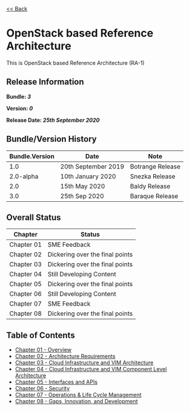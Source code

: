 [<< Back](https://cntt-n.github.io/CNTT/doc/ref_arch/)

# OpenStack based Reference Architecture

This is OpenStack based Reference Architecture (RA-1)

## Release Information
**Bundle: _3_**

**Version: _0_**

**Release Date: _25th September 2020_**

## Bundle/Version History

| Bundle.Version    | Date                  | Note
| ---               | ---                   | ---               |
| 1.0               | 20th September 2019   | Botrange Release  |
| 2.0-alpha         | 10th January 2020     | Snezka Release    |
| 2.0               | 15th May 2020         | Baldy Release     |
| 3.0               | 25th Sep 2020         | Baraque Release   |

## Overall Status

| Chapter | Status |
| --- | --- |
| Chapter 01 | SME Feedback |
| Chapter 02 | Dickering over the final points |
| Chapter 03 | Dickering over the final points |
| Chapter 04 | Still Developing Content |
| Chapter 05 | Dickering over the final points |
| Chapter 06 | Still Developing Content |
| Chapter 07 | SME Feedback |
| Chapter 08 | Dickering over the final points |


## Table of Contents
* [Chapter 01 - Overview](chapters/chapter01.md)
* [Chapter 02 - Architecture Requirements](chapters/chapter02.md)
* [Chapter 03 - Cloud Infrastructure and VIM Architecture](chapters/chapter03.md)
* [Chapter 04 - Cloud Infrastructure and VIM Component Level Architecture](chapters/chapter04.md)
* [Chapter 05 - Interfaces and APIs](chapters/chapter05.md)
* [Chapter 06 - Security](chapters/chapter06.md)
* [Chapter 07 - Operations & Life Cycle Management](chapters/chapter07.md)
* [Chapter 08 - Gaps, Innovation, and Development](chapters/chapter08.md)
